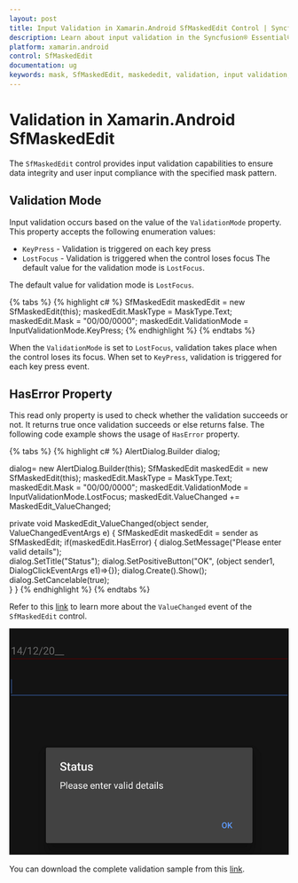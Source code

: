 ```yaml
---
layout: post
title: Input Validation in Xamarin.Android SfMaskedEdit Control | Syncfusion®
description: Learn about input validation in the Syncfusion® Essential® Xamarin.Android SfMaskedEdit Control, its elements, and more.
platform: xamarin.android
control: SfMaskedEdit
documentation: ug 
keywords: mask, SfMaskedEdit, maskededit, validation, input validation, validation mode
---
```


# Validation in Xamarin.Android SfMaskedEdit

The `SfMaskedEdit` control provides input validation capabilities to ensure data integrity and user input compliance with the specified mask pattern.

## Validation Mode

Input validation occurs based on the value of the `ValidationMode` property. This property accepts the following enumeration values:

* `KeyPress` - Validation is triggered on each key press
* `LostFocus` - Validation is triggered when the control loses focus
The default value for the validation mode is `LostFocus`.

The default value for validation mode is `LostFocus`.

{% tabs %}
{% highlight c# %}
SfMaskedEdit maskedEdit = new SfMaskedEdit(this);
maskedEdit.MaskType = MaskType.Text;
maskedEdit.Mask = "00/00/0000";
maskedEdit.ValidationMode = InputValidationMode.KeyPress;
{% endhighlight %}
{% endtabs %}

When the `ValidationMode` is set to `LostFocus`, validation takes place when the control loses its focus. When set to `KeyPress`, validation is triggered for each key press event.

## HasError Property

This read only property is used to check whether the validation succeeds or not. It returns true once validation succeeds or else returns false. The following code example shows the usage of `HasError` property.

{% tabs %}
{% highlight c# %}
AlertDialog.Builder dialog;

dialog= new AlertDialog.Builder(this);
SfMaskedEdit maskedEdit = new SfMaskedEdit(this);
maskedEdit.MaskType = MaskType.Text;
maskedEdit.Mask = "00/00/0000";
maskedEdit.ValidationMode = InputValidationMode.LostFocus;
maskedEdit.ValueChanged += MaskedEdit_ValueChanged;


private void MaskedEdit_ValueChanged(object sender, ValueChangedEventArgs e)
{
    SfMaskedEdit maskedEdit = sender as SfMaskedEdit;
    if(maskedEdit.HasError)
    {
        dialog.SetMessage("Please enter valid details");             
        dialog.SetTitle("Status");
        dialog.SetPositiveButton("OK", (object sender1, DialogClickEventArgs e1)=>{});
        dialog.Create().Show();
        dialog.SetCancelable(true);   
    }
}
{% endhighlight %}
{% endtabs %}

Refer to this [link](Events#valuechanged-event) to learn more about the `ValueChanged` event of the `SfMaskedEdit` control.

![Xamarin.Android SfMaskedEdit Validation](SfMaskedEditImages/Validation.png)

You can download the complete validation sample from this [link](http://files2.syncfusion.com/Xamarin.Android/Samples/MaskedEdit_Validation.zip).
